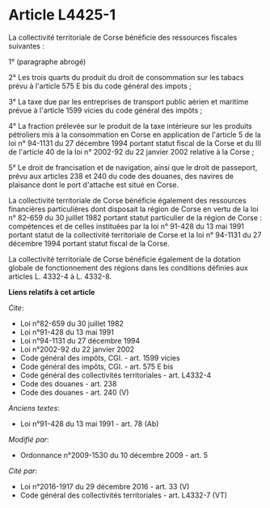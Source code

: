 # Article L4425-1

La collectivité territoriale de Corse bénéficie des ressources fiscales suivantes : 

1° (paragraphe abrogé) 

2° Les trois quarts du produit du droit de consommation sur les tabacs prévu à l'article 575 E bis du code général des
impots ; 

3° La taxe due par les entreprises de transport public aérien et maritime prévue à l'article 1599 vicies du code général des
impôts ; 

4° La fraction prélevée sur le produit de la taxe intérieure sur les produits pétroliers mis à la consommation en Corse en
application de l'article 5 de la loi n° 94-1131 du 27 décembre 1994 portant statut fiscal de la Corse et du III de l'article
40 de la loi n° 2002-92 du 22 janvier 2002 relative à la Corse ; 

5° Le droit de francisation et de navigation, ainsi que le droit de passeport, prévu aux articles 238 et 240 du code des
douanes, des navires de plaisance dont le port d'attache est situé en Corse. 

La collectivité territoriale de Corse bénéficie également des ressources financières particulières dont disposait la région
de Corse en vertu de la loi n° 82-659 du 30 juillet 1982 portant statut particulier de la région de Corse : compétences et de
celles instituées par la loi n° 91-428 du 13 mai 1991 portant statut de la collectivité territoriale de Corse et la loi n°
94-1131 du 27 décembre 1994 portant statut fiscal de la Corse. 

La collectivité territoriale de Corse bénéficie également de la dotation globale de fonctionnement des régions dans les
conditions définies aux articles L. 4332-4 à L. 4332-8.

**Liens relatifs à cet article**

_Cite_:

  - Loi n°82-659 du 30 juillet 1982
  - Loi n°91-428 du 13 mai 1991
  - Loi n°94-1131 du 27 décembre 1994
  - Loi n°2002-92 du 22 janvier 2002
  - Code général des impôts, CGI. - art. 1599 vicies
  - Code général des impôts, CGI. - art. 575 E bis
  - Code général des collectivités territoriales - art. L4332-4
  - Code des douanes - art. 238
  - Code des douanes - art. 240 (V)

_Anciens textes_:

  - Loi n°91-428 du 13 mai 1991 - art. 78 (Ab)

_Modifié par_:

  - Ordonnance n°2009-1530 du 10 décembre 2009 - art. 5

_Cité par_:

  - Loi n°2016-1917 du 29 décembre 2016 - art. 33 (V)
  - Code général des collectivités territoriales - art. L4332-7 (VT)
